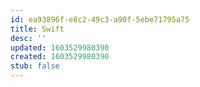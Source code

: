 ```yaml
---
id: ea93896f-e8c2-49c3-a90f-5ebe71795a75
title: Swift
desc: ''
updated: 1603529980390
created: 1603529980390
stub: false
---
```



